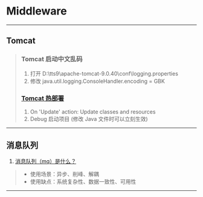 # Middleware

---
## Tomcat
>### Tomcat 启动中文乱码
>1. 打开 D:\tts9\apache-tomcat-9.0.40\conf\logging.properties
>2. 修改 java.util.logging.ConsoleHandler.encoding = GBK
>### [Tomcat 热部署](https://blog.csdn.net/w15321271041/article/details/80597962)
>1. On 'Update' action: Update classes and resources
>2. Debug 启动项目 (修改 Java 文件时可以立刻生效)
---
## 消息队列
1. [消息队列（mq）是什么？](https://www.zhihu.com/question/54152397/answer/923992679)
>- 使用场景：异步、削峰、解耦
>- 使用缺点：系统复杂性、数据一致性、可用性
---